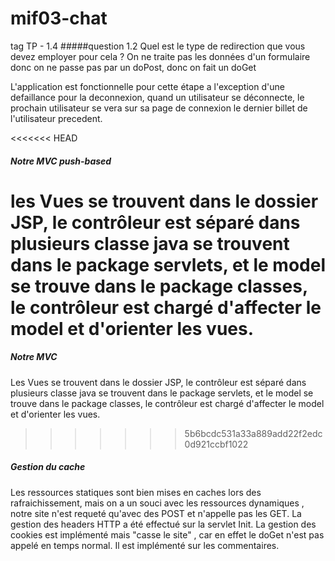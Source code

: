 # mif03-chat

tag TP - 1.4
#####question 1.2 Quel est le type de redirection que vous devez employer pour cela ? 
On ne traite pas les données d'un formulaire donc on ne passe pas par un 
doPost, donc on fait un doGet

L'application est fonctionnelle pour cette étape a l'exception d'une 
defaillance pour la deconnexion, quand un utilisateur se déconnecte, le 
prochain utilisateur se vera sur sa page de connexion le dernier billet 
de l'utilisateur precedent.

<<<<<<< HEAD
##### Notre MVC push-based
les Vues se trouvent dans le dossier JSP, le contrôleur est séparé dans plusieurs classe java se trouvent dans le package servlets, et le model se trouve dans le package classes, le contrôleur est chargé d'affecter le model et d'orienter les vues.
=======
##### Notre MVC
Les Vues se trouvent dans le dossier JSP, le contrôleur est séparé 
dans plusieurs classe java se trouvent dans le package servlets, 
et le model se trouve dans le package classes, le contrôleur est 
chargé d'affecter le model et d'orienter les vues.
>>>>>>> 5b6bcdc531a33a889add22f2edc0d921ccbf1022

##### Gestion du cache
Les ressources statiques sont bien mises en caches lors des rafraichissement,
mais on a un souci avec les ressources dynamiques , notre site n'est requeté qu'avec des 
POST et n'appelle pas les GET. 
La gestion des headers HTTP a été effectué sur la servlet Init.
La gestion des cookies est implémenté mais "casse le site" , car en effet le 
doGet n'est pas appelé en temps normal. Il est implémenté sur les commentaires.

